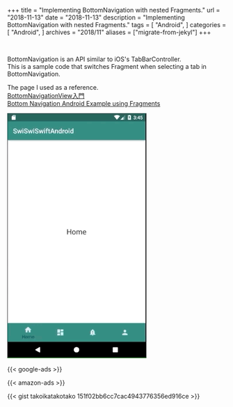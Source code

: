 +++
title = "Implementing BottomNavigation with nested Fragments."
url = "2018-11-13"
date = "2018-11-13"
description = "Implementing BottomNavigation with nested Fragments."
tags = [
    "Android",
]
categories = [
    "Android",
]
archives = "2018/11"
aliases = ["migrate-from-jekyl"]
+++

<br>

BottomNavigation is an API similar to iOS's TabBarController.  
This is a sample code that switches Fragment when selecting a tab in BottomNavigation.  

The page I used as a reference.   
[BottomNavigationView入門](https://qiita.com/neonankiti/items/8f5a4b9039914192a948)  
[Bottom Navigation Android Example using Fragments](https://www.simplifiedcoding.net/bottom-navigation-android-example/)  

![alt](1.gif)

<!-- Google Ads -->
{{< google-ads >}}

<!-- Amazon Ads -->
{{< amazon-ads >}}

{{< gist takoikatakotako 151f02bb6cc7cac4943776356ed916ce >}}
